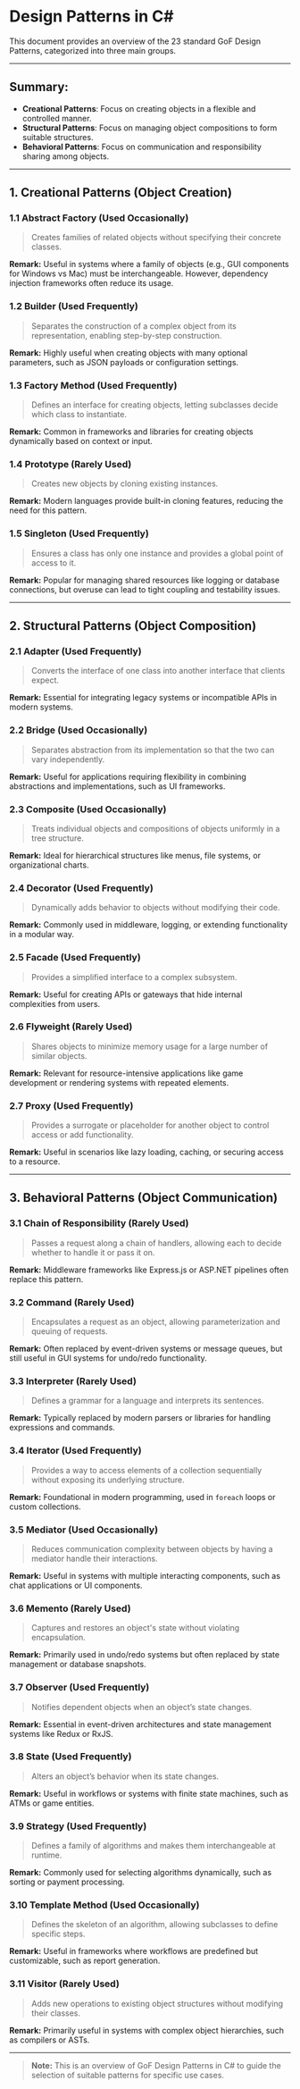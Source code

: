# Design Patterns in C#

This document provides an overview of the 23 standard GoF Design Patterns, categorized into three main groups.

---

## Summary:

- **Creational Patterns**: Focus on creating objects in a flexible and controlled manner.
- **Structural Patterns**: Focus on managing object compositions to form suitable structures.
- **Behavioral Patterns**: Focus on communication and responsibility sharing among objects.

---

## 1. Creational Patterns (Object Creation)

### 1.1 Abstract Factory (Used Occasionally)
> Creates families of related objects without specifying their concrete classes.

**Remark:** Useful in systems where a family of objects (e.g., GUI components for Windows vs Mac) must be interchangeable. However, dependency injection frameworks often reduce its usage.

### 1.2 Builder (Used Frequently)
> Separates the construction of a complex object from its representation, enabling step-by-step construction.

**Remark:** Highly useful when creating objects with many optional parameters, such as JSON payloads or configuration settings.

### 1.3 Factory Method (Used Frequently)
> Defines an interface for creating objects, letting subclasses decide which class to instantiate.

**Remark:** Common in frameworks and libraries for creating objects dynamically based on context or input.

### 1.4 Prototype (Rarely Used)
> Creates new objects by cloning existing instances.

**Remark:** Modern languages provide built-in cloning features, reducing the need for this pattern.

### 1.5 Singleton (Used Frequently)
> Ensures a class has only one instance and provides a global point of access to it.

**Remark:** Popular for managing shared resources like logging or database connections, but overuse can lead to tight coupling and testability issues.

---

## 2. Structural Patterns (Object Composition)

### 2.1 Adapter (Used Frequently)
> Converts the interface of one class into another interface that clients expect.

**Remark:** Essential for integrating legacy systems or incompatible APIs in modern systems.

### 2.2 Bridge (Used Occasionally)
> Separates abstraction from its implementation so that the two can vary independently.

**Remark:** Useful for applications requiring flexibility in combining abstractions and implementations, such as UI frameworks.

### 2.3 Composite (Used Occasionally)
> Treats individual objects and compositions of objects uniformly in a tree structure.

**Remark:** Ideal for hierarchical structures like menus, file systems, or organizational charts.

### 2.4 Decorator (Used Frequently)
> Dynamically adds behavior to objects without modifying their code.

**Remark:** Commonly used in middleware, logging, or extending functionality in a modular way.

### 2.5 Facade (Used Frequently)
> Provides a simplified interface to a complex subsystem.

**Remark:** Useful for creating APIs or gateways that hide internal complexities from users.

### 2.6 Flyweight (Rarely Used)
> Shares objects to minimize memory usage for a large number of similar objects.

**Remark:** Relevant for resource-intensive applications like game development or rendering systems with repeated elements.

### 2.7 Proxy (Used Frequently)
> Provides a surrogate or placeholder for another object to control access or add functionality.

**Remark:** Useful in scenarios like lazy loading, caching, or securing access to a resource.

---

## 3. Behavioral Patterns (Object Communication)

### 3.1 Chain of Responsibility (Rarely Used)
> Passes a request along a chain of handlers, allowing each to decide whether to handle it or pass it on.

**Remark:** Middleware frameworks like Express.js or ASP.NET pipelines often replace this pattern.

### 3.2 Command (Rarely Used)
> Encapsulates a request as an object, allowing parameterization and queuing of requests.

**Remark:** Often replaced by event-driven systems or message queues, but still useful in GUI systems for undo/redo functionality.

### 3.3 Interpreter (Rarely Used)
> Defines a grammar for a language and interprets its sentences.

**Remark:** Typically replaced by modern parsers or libraries for handling expressions and commands.

### 3.4 Iterator (Used Frequently)
> Provides a way to access elements of a collection sequentially without exposing its underlying structure.

**Remark:** Foundational in modern programming, used in `foreach` loops or custom collections.

### 3.5 Mediator (Used Occasionally)
> Reduces communication complexity between objects by having a mediator handle their interactions.

**Remark:** Useful in systems with multiple interacting components, such as chat applications or UI components.

### 3.6 Memento (Rarely Used)
> Captures and restores an object's state without violating encapsulation.

**Remark:** Primarily used in undo/redo systems but often replaced by state management or database snapshots.

### 3.7 Observer (Used Frequently)
> Notifies dependent objects when an object’s state changes.

**Remark:** Essential in event-driven architectures and state management systems like Redux or RxJS.

### 3.8 State (Used Frequently)
> Alters an object’s behavior when its state changes.

**Remark:** Useful in workflows or systems with finite state machines, such as ATMs or game entities.

### 3.9 Strategy (Used Frequently)
> Defines a family of algorithms and makes them interchangeable at runtime.

**Remark:** Commonly used for selecting algorithms dynamically, such as sorting or payment processing.

### 3.10 Template Method (Used Occasionally)
> Defines the skeleton of an algorithm, allowing subclasses to define specific steps.

**Remark:** Useful in frameworks where workflows are predefined but customizable, such as report generation.

### 3.11 Visitor (Rarely Used)
> Adds new operations to existing object structures without modifying their classes.

**Remark:** Primarily useful in systems with complex object hierarchies, such as compilers or ASTs.

---

> **Note:**
> This is an overview of GoF Design Patterns in C# to guide the selection of suitable patterns for specific use cases.

